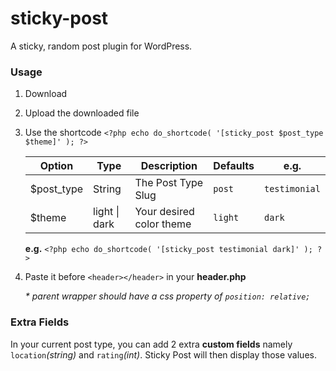 # sticky-post
A sticky, random post plugin for WordPress.

### Usage

1. Download
2. Upload the downloaded file
3. Use the shortcode ```<?php echo do_shortcode( '[sticky_post $post_type $theme]' ); ?>```

     Option | Type | Description | Defaults | e.g.
     ------------ | ------------- | ------------- | ------------- | -------------
     $post_type | String | The Post Type Slug | ```post``` | ```testimonial```
     $theme |  light \| dark | Your desired color theme | ```light``` | ```dark```
     
     **e.g.** ```<?php echo do_shortcode( '[sticky_post testimonial dark]' ); ?>```

4. Paste it before ```<header></header>``` in your **header.php**

   _* parent wrapper should have a css property of ```position: relative;```_

### Extra Fields
In your current post type, you can add 2 extra **custom fields** namely ```location```_(string)_ and ```rating```_(int)_.
Sticky Post will then display those values.
